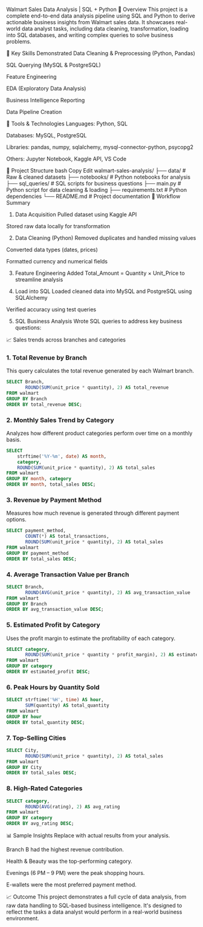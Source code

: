 Walmart Sales Data Analysis | SQL + Python
📌 Overview
This project is a complete end-to-end data analysis pipeline using SQL and Python to derive actionable business insights from Walmart sales data. It showcases real-world data analyst tasks, including data cleaning, transformation, loading into SQL databases, and writing complex queries to solve business problems.

💼 Key Skills Demonstrated
Data Cleaning & Preprocessing (Python, Pandas)

SQL Querying (MySQL & PostgreSQL)

Feature Engineering

EDA (Exploratory Data Analysis)

Business Intelligence Reporting

Data Pipeline Creation

🧰 Tools & Technologies
Languages: Python, SQL

Databases: MySQL, PostgreSQL

Libraries: pandas, numpy, sqlalchemy, mysql-connector-python, psycopg2

Others: Jupyter Notebook, Kaggle API, VS Code

🧱 Project Structure
bash
Copy
Edit
walmart-sales-analysis/
├── data/                 # Raw & cleaned datasets
├── notebooks/            # Python notebooks for analysis
├── sql_queries/          # SQL scripts for business questions
├── main.py               # Python script for data cleaning & loading
├── requirements.txt      # Python dependencies
└── README.md             # Project documentation
🔄 Workflow Summary
1. Data Acquisition
Pulled dataset using Kaggle API

Stored raw data locally for transformation

2. Data Cleaning (Python)
Removed duplicates and handled missing values

Converted data types (dates, prices)

Formatted currency and numerical fields

3. Feature Engineering
Added Total_Amount = Quantity × Unit_Price to streamline analysis

4. Load into SQL
Loaded cleaned data into MySQL and PostgreSQL using SQLAlchemy

Verified accuracy using test queries

5. SQL Business Analysis
Wrote SQL queries to address key business questions:

📈 Sales trends across branches and categories

### 1. Total Revenue by Branch
This query calculates the total revenue generated by each Walmart branch.

```sql
SELECT Branch,
       ROUND(SUM(unit_price * quantity), 2) AS total_revenue
FROM walmart
GROUP BY Branch
ORDER BY total_revenue DESC;
```
### 2. Monthly Sales Trend by Category
Analyzes how different product categories perform over time on a monthly basis.

```sql
SELECT 
    strftime('%Y-%m', date) AS month,
    category,
    ROUND(SUM(unit_price * quantity), 2) AS total_sales
FROM walmart
GROUP BY month, category
ORDER BY month, total_sales DESC;
```
### 3. Revenue by Payment Method
Measures how much revenue is generated through different payment options.
```sql
SELECT payment_method,
       COUNT(*) AS total_transactions,
       ROUND(SUM(unit_price * quantity), 2) AS total_sales
FROM walmart
GROUP BY payment_method
ORDER BY total_sales DESC;
```
### 4. Average Transaction Value per Branch
```sql
SELECT Branch,
       ROUND(AVG(unit_price * quantity), 2) AS avg_transaction_value
FROM walmart
GROUP BY Branch
ORDER BY avg_transaction_value DESC;
```
### 5. Estimated Profit by Category
Uses the profit margin to estimate the profitability of each category.
```sql
SELECT category,
       ROUND(SUM(unit_price * quantity * profit_margin), 2) AS estimated_profit
FROM walmart
GROUP BY category
ORDER BY estimated_profit DESC;
```
### 6. Peak Hours by Quantity Sold
```sql
SELECT strftime('%H', time) AS hour,
       SUM(quantity) AS total_quantity
FROM walmart
GROUP BY hour
ORDER BY total_quantity DESC;
```
### 7. Top-Selling Cities
```sql
SELECT City,
       ROUND(SUM(unit_price * quantity), 2) AS total_sales
FROM walmart
GROUP BY City
ORDER BY total_sales DESC;
```
### 8. High-Rated Categories
```sql
SELECT category,
       ROUND(AVG(rating), 2) AS avg_rating
FROM walmart
GROUP BY category
ORDER BY avg_rating DESC;
```
📊 Sample Insights
Replace with actual results from your analysis.

Branch B had the highest revenue contribution.

Health & Beauty was the top-performing category.

Evenings (6 PM – 9 PM) were the peak shopping hours.

E-wallets were the most preferred payment method.



📈 Outcome
This project demonstrates a full cycle of data analysis, from raw data handling to SQL-based business intelligence. It's designed to reflect the tasks a data analyst would perform in a real-world business environment.
